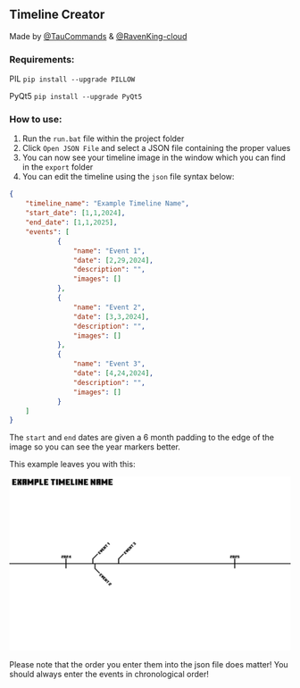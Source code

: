 ## Timeline Creator
Made by [@TauCommands](https://github.com/TenCommands) & [@RavenKing-cloud](https://github.com/RavenKing-cloud)
### Requirements:
PIL
```pip install --upgrade PILLOW```

PyQt5
```pip install --upgrade PyQt5```
### How to use:
1. Run the `run.bat` file within the project folder
2. Click `Open JSON File` and select a JSON file containing the proper values
3. You can now see your timeline image in the window which you can find in the `export` folder
4. You can edit the timeline using the `json` file syntax below:
```json
{
    "timeline_name": "Example Timeline Name",
    "start_date": [1,1,2024],
    "end_date": [1,1,2025],
    "events": [
            {
                "name": "Event 1",
                "date": [2,29,2024],
                "description": "",
                "images": []
            },
            {
                "name": "Event 2",
                "date": [3,3,2024],
                "description": "",
                "images": []
            },
            {
                "name": "Event 3",
                "date": [4,24,2024],
                "description": "",
                "images": []
            }
    ]
}
```
The `start` and `end` dates are given a 6 month padding to the edge of the image so you can see the year markers better.

This example leaves you with this:

![Example Image](export/example.png)

Please note that the order you enter them into the json file does matter! You should always enter the events in chronological order!

